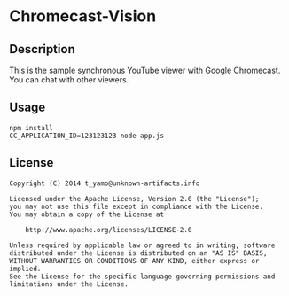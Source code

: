 # Chromecast-Vision

## Description

This is the sample synchronous YouTube viewer with Google Chromecast.  
You can chat with other viewers.

## Usage

```
npm install
CC_APPLICATION_ID=123123123 node app.js
```

## License

```
Copyright (C) 2014 t_yamo@unknown-artifacts.info

Licensed under the Apache License, Version 2.0 (the "License");
you may not use this file except in compliance with the License.
You may obtain a copy of the License at

    http://www.apache.org/licenses/LICENSE-2.0

Unless required by applicable law or agreed to in writing, software
distributed under the License is distributed on an "AS IS" BASIS,
WITHOUT WARRANTIES OR CONDITIONS OF ANY KIND, either express or implied.
See the License for the specific language governing permissions and
limitations under the License.
```
